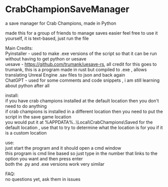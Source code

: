# CrabChampionSaveManager
a save manager for Crab Champions, made in Python 

made this for a group of friends to manage saves easier 
feel free to use it yourself, it is text-based, just run the file

Main Credits:<br>
Pyinstaller - used to make .exe versions of the script so that it can be run without having to get python or uesave<br>
uesave - https://github.com/trumank/uesave-rs, all credit for this goes to trumank, this is a program made in rust but compiled to .exe , allows translating Unreal Engine .sav files to json and back again<br>
ChatGPT - used for some comments and code snippets , i am still learning about python after all<br>

install:<br>
  if you have crab champions installed at the default location then you don't need to do anything<br>
  if crab champions is installed in a different location then you need to put the script in the save game location<br>
  you would put it at %APPDATA%\..\\Local\CrabChampions\Saved for the default location , use that to try to determine what the location is for you if it is a custom location <br>

use:<br>
  just start the program and it should open a cmd window<br>
  this program is cmd line based so just type in the number that links to the option you want and then press enter<br>
  both the .py and .exe versions work very similar <br>


FAQ:<br>
no questions yet, ask them in issues 
